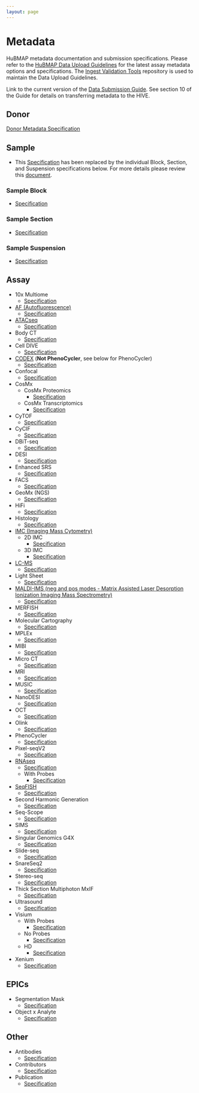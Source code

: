 ```yaml
---
layout: page
---
```

# Metadata

HuBMAP metadata documentation and submission specifications.
Please refer to the [HuBMAP Data Upload Guidelines](https://hubmapconsortium.github.io/ingest-validation-tools/) for the latest assay metadata options and specifications.
The [Ingest Validation Tools](https://github.com/hubmapconsortium/ingest-validation-tools/tree/main) repository is used to maintain the Data Upload Guidelines.

Link to the current version of the [Data Submission Guide](https://docs.hubmapconsortium.org/data-submission/).
See section 10 of the Guide for details on transferring metadata to the HIVE.

## Donor
[Donor Metadata Specification](/donor)

## Sample
- This [Specification](https://hubmapconsortium.github.io/ingest-validation-tools/sample/) has been replaced by the individual Block, Section, and Suspension specifications below. For more details please review this [document](https://docs.google.com/document/d/1KEo-34Rjf6gS3ZM3DEenIejtb35txPLsbpdjBmbKauo/).
### Sample Block
- [Specification](https://hubmapconsortium.github.io/ingest-validation-tools/sample-block/current/)
### Sample Section
- [Specification](https://hubmapconsortium.github.io/ingest-validation-tools/sample-section/current/)
### Sample Suspension
- [Specification](https://hubmapconsortium.github.io/ingest-validation-tools/sample-suspension/current/)

## Assay

- 10x Multiome
  - [Specification](https://hubmapconsortium.github.io/ingest-validation-tools/10x-multiome/current/)
- [AF (Autofluorescence)](/assays/af)
  - [Specification](https://hubmapconsortium.github.io/ingest-validation-tools/af/current/)
- [ATACseq](/assays/atacseq)
  - [Specification](https://hubmapconsortium.github.io/ingest-validation-tools/atacseq/current/)
- Body CT
  - [Specification](https://hubmapconsortium.github.io/ingest-validation-tools/bodyct/current/)
- Cell DIVE
  - [Specification](https://hubmapconsortium.github.io/ingest-validation-tools/celldive/current/)
- [CODEX](/assays/codex) (**Not PhenoCycler**, see below for PhenoCycler)
  - [Specification](https://hubmapconsortium.github.io/ingest-validation-tools/codex/current/)
- Confocal
  - [Specification](https://hubmapconsortium.github.io/ingest-validation-tools/confocal/current/)
- CosMx
  - CosMx Proteomics
    - [Specification](https://hubmapconsortium.github.io/ingest-validation-tools/cosmx-proteomics/current/)
  - CosMx Transcriptomics
    - [Specification](https://hubmapconsortium.github.io/ingest-validation-tools/cosmx-transcriptomics/current/)
- CyTOF
  - [Specification](https://hubmapconsortium.github.io/ingest-validation-tools/cytof/current/)
- CyCIF
  - [Specification](https://hubmapconsortium.github.io/ingest-validation-tools/cycif/current/)
- DBiT-seq
  - [Specification](https://hubmapconsortium.github.io/ingest-validation-tools/dbit-seq/current/)
- DESI
  - [Specification](https://hubmapconsortium.github.io/ingest-validation-tools/desi/current/)
- Enhanced SRS
  - [Specification](https://hubmapconsortium.github.io/ingest-validation-tools/enhanced-srs/current/)
- FACS
  - [Specification](https://hubmapconsortium.github.io/ingest-validation-tools/facs/current/)
- GeoMx (NGS)
  - [Specification](https://hubmapconsortium.github.io/ingest-validation-tools/geomx-ngs/current/)
- HiFi
  - [Specification](https://hubmapconsortium.github.io/ingest-validation-tools/hifi-slide/current/)
- Histology
  - [Specification](https://hubmapconsortium.github.io/ingest-validation-tools/histology/current/)
- [IMC (Imaging Mass Cytometry) ](/assays/imc)
  - 2D IMC
    - [Specification](https://hubmapconsortium.github.io/ingest-validation-tools/imc-2d/current/)
  - 3D IMC
    - [Specification](https://hubmapconsortium.github.io/ingest-validation-tools/imc3d/)
- [LC-MS](/assays/lcms)
  - [Specification](https://hubmapconsortium.github.io/ingest-validation-tools/lcms/current/)
- Light Sheet
  - [Specification](https://hubmapconsortium.github.io/ingest-validation-tools/lightsheet/current/)
- [MALDI-IMS (neg and pos modes - Matrix Assisted Laser Desorption Ionization Imaging Mass Spectrometry)](/assays/maldi-ims)
  - [Specification](https://hubmapconsortium.github.io/ingest-validation-tools/maldi/current/)
- MERFISH
  - [Specification](https://hubmapconsortium.github.io/ingest-validation-tools/merfish/current/)
- Molecular Cartography
  - [Specification](https://hubmapconsortium.github.io/ingest-validation-tools/mc/current/)
- MPLEx
  - [Specification](https://hubmapconsortium.github.io/ingest-validation-tools/mplex/current/)
- MIBI
  - [Specification](https://hubmapconsortium.github.io/ingest-validation-tools/mibi/current/)
- Micro CT
  - [Specification](https://hubmapconsortium.github.io/ingest-validation-tools/microct/current/)
- MRI
  - [Specification](https://hubmapconsortium.github.io/ingest-validation-tools/mri/current/)
- MUSIC
  - [Specification](https://hubmapconsortium.github.io/ingest-validation-tools/music/current/)
- NanoDESI
  - [Specification](https://hubmapconsortium.github.io/ingest-validation-tools/desi/current/)
- OCT
  - [Specification](https://hubmapconsortium.github.io/ingest-validation-tools/oct/current/)
- Olink
  - [Specification](https://hubmapconsortium.github.io/ingest-validation-tools/olink/current/)
- PhenoCycler
  - [Specification](https://hubmapconsortium.github.io/ingest-validation-tools/phenocycler/current/)
- Pixel-seqV2
  - [Specification](https://hubmapconsortium.github.io/ingest-validation-tools/pixel-seqv2/current/)
- [RNAseq](/assays/rnaseq)
  - [Specification](https://hubmapconsortium.github.io/ingest-validation-tools/rnaseq/current/)
  - With Probes
    - [Specification](https://hubmapconsortium.github.io/ingest-validation-tools/rnaseq-with-probes/current/)
- [SeqFISH](/assays/seqfish)
  - [Specification](https://hubmapconsortium.github.io/ingest-validation-tools/seqfish/)
- Second Harmonic Generation
  - [Specification](https://hubmapconsortium.github.io/ingest-validation-tools/second-harmonic-generation/current/)
- Seq-Scope
  - [Specification](https://hubmapconsortium.github.io/ingest-validation-tools/seq-scope/current/)
- SIMS
  - [Specification](https://hubmapconsortium.github.io/ingest-validation-tools/sims/current/)
- Singular Genomics G4X
  - [Specification](https://hubmapconsortium.github.io/ingest-validation-tools/singular-genomics-g4x/current/)
- Slide-seq
  - [Specification](https://hubmapconsortium.github.io/ingest-validation-tools/slideseq/)
- SnareSeq2
  - [Specification](https://hubmapconsortium.github.io/ingest-validation-tools/snareseq2/current/)
- Stereo-seq
  - [Specification](https://hubmapconsortium.github.io/ingest-validation-tools/stereo-seq/current/)
- Thick Section Multiphoton MxIF
  - [Specification](https://hubmapconsortium.github.io/ingest-validation-tools/thick-section-multiphoton-mxif/current/)
- Ultrasound
  - [Specification](https://hubmapconsortium.github.io/ingest-validation-tools/ultrasound/current/)
- Visium
  - With Probes
    - [Specification](https://hubmapconsortium.github.io/ingest-validation-tools/visium-with-probes/current/)
  - No Probes
    - [Specification](https://hubmapconsortium.github.io/ingest-validation-tools/visium-no-probes/current/)
  - HD
    - [Specification](https://hubmapconsortium.github.io/ingest-validation-tools/visium-hd/current/)
- Xenium
  - [Specification](https://hubmapconsortium.github.io/ingest-validation-tools/xenium/current/)

## EPICs
- Segmentation Mask
  - [Specification](https://hubmapconsortium.github.io/ingest-validation-tools/segmentation-mask/current/)
- Object x Analyte
  - [Specification](https://hubmapconsortium.github.io/ingest-validation-tools/object-x-analyte/current/)

## Other
- Antibodies
  - [Specification](https://hubmapconsortium.github.io/ingest-validation-tools/antibodies/current/)
- Contributors
  - [Specification](https://hubmapconsortium.github.io/ingest-validation-tools/contributors/current/)
- Publication
  - [Specification](https://hubmapconsortium.github.io/ingest-validation-tools/publication/current/)
